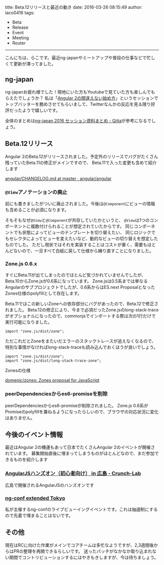 title: Beta.12リリースと最近の動き
date: 2016-03-26 08:15:49
author: laco0416
tags:
- Beta
- Release
- Event
- Meeting
- Router

---

こんにちは、らこです。最近ng-japanやミートアップや普段の仕事などで忙しくて更新が滞ってました。

## ng-japan
ng-japanお疲れ様でした！現地にいた方もYoutubeで見ていた方も楽しんでもらえたでしょうか？
私は「[Angular 2の間違えない始め方](http://laco0416.github.io/slides/a-way-for-happy-angular-days/#/)」というセッションでトップバッターを務めさせてもらいまして、Twitterなんかの反応を見る限り好評だったようで嬉しいです。

全体のまとめは[ng-japan 2016 セッション資料まとめ - Qiita](http://qiita.com/nyamogera/items/b83833d1e15a55d0bb66)が参考になるでしょう。

## Beta.12リリース
Angular 2のBeta.12がリリースされました。予定外のリリースでバグがたくさん残っていたBeta.11の修正がメインですので、
Beta.11で入った変更も含めて紹介します

[angular/CHANGELOG.md at master · angular/angular](https://github.com/angular/angular/blob/master/CHANGELOG.md)

### `@View`アノテーションの廃止
前にも書きましたがついに廃止されました。今後は`@Component`にビューの情報も含めることが必須になります。

そもそもなぜ`@View`と`@Component`が共存していたかというと、
`@View`は1つのコンポーネントに複数付けられることが想定されていたからです。
同じコンポーネントでも状態によってビューのテンプレートを切り替えたい、
同じロジックでもセレクタによってビューを変えたいなど、動的なビューの切り替えを想定したものでした。
ただし現状ではそれを実装することはコストが重く、需要もほとんどないので、一旦すべて白紙に戻して仕様から練り直すことになりました。

### Zone.js 0.6.x
すぐにBeta.11が出てしまったのでほとんど気づかれていませんでしたが、Beta.10からZone.jsが0.6系になっています。
Zone.jsは0.5系までは単なるAngularのサブプロジェクトでしたが、0.6系からはES.next ProposalとなったZones仕様のpolyfillとして存在します。

Beta.11ではこの新しいZoneへの依存部分にバグがあったので、Beta.12で修正されました。
Beta.12の修正により、今まで必須だったZone.jsのlong-stack-traceがオプショナルになったので、commonjsでインポートする際は次の1行だけで実行可能になりました。

```
import "zone.js/dist/zone";
```

ただこれだとZoneをまたいだエラーのスタックトレースが追えなくなるので、特別な事情がなければlong-stack-traceも読み込んでおくほうが良いでしょう。

```
import "zone.js/dist/zone";
import "zone.js/dist/long-stack-trace-zone";
```

Zonesの仕様

[domenic/zones: Zones proposal for JavaScript](https://github.com/domenic/zones)

### peerDependenciesからes6-promiseを削除
peerDependenciesからes6-promiseが削除されました。
Zone.js 0.6系がPromiseのpolyfillを兼ねるようになったらしいので、ブラウザの対応状況に変化はありません。


## 今後のイベント情報
最近はAngular 2の機運もあって日本でたくさんAngular 2のイベントが開催されています。
募集開始直後に埋まってしまうものがほとんどなので、まだ参加できるものを紹介します

### [AngularJSハンズオン（初心者向け） in 広島 - Crunch-Lab](https://22525f535689619dc83bdcae89.doorkeeper.jp/events/41718)
広島で開催されるAngularJSのハンズオンです

### [ng-conf extended Tokyo](http://connpass.com/event/29136/)
私が主催するng-confのライブビューイングイベントです。これは抽選制にするので先着で埋まることはないです。

## その他
現在はRCに向けた作業がメインでコアチームは多忙なようですが、2,3週間後からはPRの整理を再開できるらしいです。
送ったパッチがなかなか取り込まれない期間でコントリビューションするにはやきもきしますが、今は待ちましょう。

